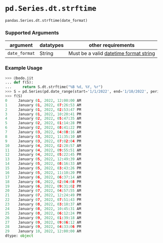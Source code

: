 # `pd.Series.dt.strftime`

`pandas.Series.dt.strftime(date_format)`

### Supported Arguments

| argument      | datatypes | other requirements                                                                                                       |
|---------------|-----------|--------------------------------------------------------------------------------------------------------------------------|
| `date_format` | String    | Must be a valid [datetime format string](https://docs.python.org/3/library/datetime.html#strftime-and-strptime-behavior) |

### Example Usage

``` py
>>> @bodo.jit
... def f(S):
...     return S.dt.strftime("%B %d, %Y, %r")
>>> S = pd.Series(pd.date_range(start='1/1/2022', end='1/10/2022', periods=30))
>>> f(S)
0     January 01, 2022, 12:00:00 AM
1     January 01, 2022, 07:26:53 AM
2     January 01, 2022, 02:53:47 PM
3     January 01, 2022, 10:20:41 PM
4     January 02, 2022, 05:47:35 AM
5     January 02, 2022, 01:14:28 PM
6     January 02, 2022, 08:41:22 PM
7     January 03, 2022, 04:08:16 AM
8     January 03, 2022, 11:35:10 AM
9     January 03, 2022, 07:02:04 PM
10    January 04, 2022, 02:28:57 AM
11    January 04, 2022, 09:55:51 AM
12    January 04, 2022, 05:22:45 PM
13    January 05, 2022, 12:49:39 AM
14    January 05, 2022, 08:16:33 AM
15    January 05, 2022, 03:43:26 PM
16    January 05, 2022, 11:10:20 PM
17    January 06, 2022, 06:37:14 AM
18    January 06, 2022, 02:04:08 PM
19    January 06, 2022, 09:31:02 PM
20    January 07, 2022, 04:57:55 AM
21    January 07, 2022, 12:24:49 PM
22    January 07, 2022, 07:51:43 PM
23    January 08, 2022, 03:18:37 AM
24    January 08, 2022, 10:45:31 AM
25    January 08, 2022, 06:12:24 PM
26    January 09, 2022, 01:39:18 AM
27    January 09, 2022, 09:06:12 AM
28    January 09, 2022, 04:33:06 PM
29    January 10, 2022, 12:00:00 AM
dtype: object
```

